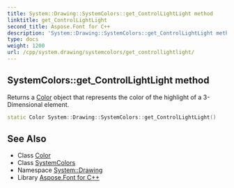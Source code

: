 ```yaml
---
title: System::Drawing::SystemColors::get_ControlLightLight method
linktitle: get_ControlLightLight
second_title: Aspose.Font for C++
description: 'System::Drawing::SystemColors::get_ControlLightLight method. Returns a Color object that represents the color of the highlight of a 3-Dimensional element in C++.'
type: docs
weight: 1200
url: /cpp/system.drawing/systemcolors/get_controllightlight/
---
```

## SystemColors::get_ControlLightLight method


Returns a [Color](../../color/) object that represents the color of the highlight of a 3-Dimensional element.

```cpp
static Color System::Drawing::SystemColors::get_ControlLightLight()
```

## See Also

* Class [Color](../../color/)
* Class [SystemColors](../)
* Namespace [System::Drawing](../../)
* Library [Aspose.Font for C++](../../../)
